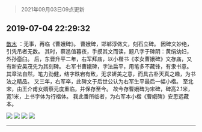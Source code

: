 > 2021年09月03日09点更新
<link rel="stylesheet" href="https://cdn.jsdelivr.net/gh/taotie6/sampleJSON@main/css/photo_show.css">


 ## 2019-07-04 22:29:32 

 [㪚木](https://www.coolapk.com/feed/12572675?shareKey=YWI5NjY2YmMyYTYyNjEzMTc0YzE~) ：无事，再临《曹娥碑》。
曹娥碑，邯郸淳做文，刻石立碑。
因碑文妙绝，引凭吊者无数。
其时，蔡邕值暮夜，手摸其文而读，题八字于碑阴：黄绢幼妇，外孙齑臼。
后，东晋升平二年，右军拜庙，以小楷书《孝女曹娥碑》文存庙，又有新安吴茂先为其刻碑。
右军书曹娥碑，字法扁平，用笔多不藏锋<!--break-->，有隶书意。其章法自然，笔力劲健，结字跌宕有致，无求妍美之意，而具古朴天真之趣，为书法之精品。
又三年，右军卒，此碑文于后世公认为右军生平最后一幅小楷。
至北宋，由王介甫女婿蔡元度重临，并保存至今。
故今存曹娥碑为宋碑，碑高2.1米，宽1米，上书字体为行楷体。
我此番所临者，为右军本小楷《曹娥碑》安思远藏本。 

<div class="album">
<img class="img-item" src="http://image.coolapk.com/feed/2019/0704/22/1081091_adc8df3b_9448_6358@4368x1898.jpeg" />
<img class="img-item" src="http://image.coolapk.com/feed/2019/0704/22/1081091_d28a9172_9448_636@2701x3069.jpeg" />
<img class="img-item" src="http://image.coolapk.com/feed/2019/0704/22/1081091_bf0378c4_9448_6362@2494x3325.jpeg" />
<img class="img-item" src="http://image.coolapk.com/feed/2019/0704/22/1081091_223af8d1_9448_6363@2494x3325.jpeg" />
</div>

 ------- 

